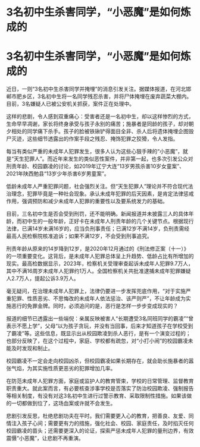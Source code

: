 # 3名初中生杀害同学，“小恶魔”是如何炼成的

# 3名初中生杀害同学，“小恶魔”是如何炼成的

近日，一则“3名初中生杀害同学并掩埋”的消息引发关注。据媒体报道，在河北邯郸市肥乡区，3名初中生将一名同学残忍杀害，并将尸体掩埋在废弃蔬菜大棚内。目前，3名嫌疑人已被公安机关抓获，案件正在处理中。

这样的悲剧，令人感到双重痛心：受害者还是一名初中生，却以这样惨烈的方式，生命早早凋谢，家长将终身承受与孩子永别的痛苦；施暴者是同龄的孩子，却对朝夕相处的同学痛下杀手。孩子的脸被铁锹铲得面目全非、杀人后将遗体掩埋企图毁尸灭迹，这些细节透露出的作案手段之残忍、掩饰犯罪之狡猾，令人发指。

每当有类似严重的未成年人犯罪发生，很多人认为这些心狠手辣的“小恶魔”，就是“天生犯罪人”。而近年来发生的类似恶性案件，并非第一起，也多次引发公众对刑责年龄、校园霸凌的讨论，如2019年辽宁大连“13岁男孩杀害10岁女童案”、2021年陕西勉县“13岁少年杀害6岁男童案”。

低龄未成年人严重犯罪问题，社会强烈关注。但“天生犯罪人”理论并不符合现代法治理念，犯罪毕竟是一种社会现象。承认未成年犯罪的后天因素，是肯定法律惩戒作用，强调预防和减少未成年人犯罪的重要性以及要系统发力的基础。

目前，三名初中生是否会受到刑罚，还不能明确。新闻报道并未披露三人的具体年龄，而初中生的一般年龄，正好卡在未成年人刑责年龄的几个关键节点。根据现行法律，已满14岁未满16岁的，应当负刑事责任；已满12岁不满14岁，负刑责需经最高人民检察院核准追诉；如果不满12岁，不会受到刑事追究。

刑责年龄从原来的14岁降到12岁，是2020年12月通过的《刑法修正案（十一）》的一项重要变化。这背后，是未成年人犯罪总体呈上升趋势、低龄占比有所增加的现实。最高检数据显示，2023年，检察机关受理审查起诉未成年人犯罪9.7万人，其中不满16周岁未成年人犯罪约1万人。全国检察机关共批准逮捕未成年犯罪嫌疑人2.7万人，提起公诉3.9万人。

毫无疑问，在治理未成年人犯罪上，法律仍要进一步发挥兜底作用，“对于实施严重犯罪、性质恶劣、不思悔改的未成年人依法惩治、该严则严”，不让年龄成为实施恶行的免罪金牌。同时，必须追问的是，恶行是怎样一步步变成现实的？

报道的细节已透露出一些端倪：亲属反映被害人“长期遭受3名同班同学的霸凌”“曾表示不愿上学”，父母“以为孩子贪玩，并没有当回事，后来才知道孩子在学校受到了霸凌”等。这些信息，既显示出从校园欺凌到杀人恶行，是有一个演变过程的；也部分反映了，在这个过程中，家庭、学校都有疏忽，对“小打小闹”的校园霸凌未能及时发现和制止。

校园霸凌不一定会走向校园凶杀，但校园霸凌如果长期存在，就会助长施暴者的嚣张气焰，为其实施性质更恶劣的犯罪增加几率。

在防范未成年人犯罪方面，家庭或监护人的教育管束，学校的日常管理、监督教育职责重大。就此案而言，有必要核查涉事学校是否落实了防治校园欺凌、强制报告等相关制度，有没有对这3名初中生进行过警示教育、采取限制性措施。如果该做的一切都做到位了，这场血案或许就不会发生。

悲剧引发反思，杜绝悲剧功夫在平时。我们需要更入心的教育，把善良、友爱、同情注入孩子心间；需要更有力的措施，强化社会、校园、家庭责任，及时掐灭任何校园霸凌的苗头；还需要更深入的论证，探索严惩未成年人犯罪的量刑边界，有效震慑“小恶魔”，让悲剧不再重演。

